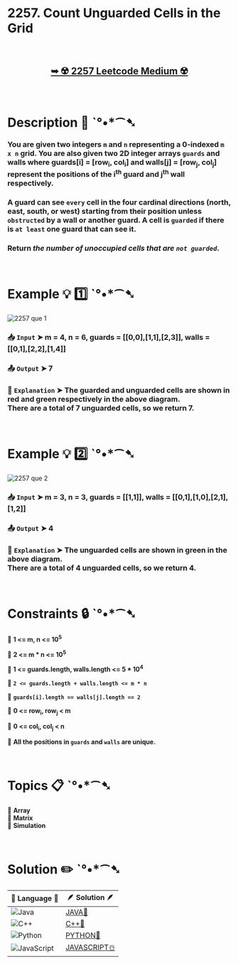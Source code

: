# 2257. Count Unguarded Cells in the Grid

</br>

<h2 align="center"> 

<a href="https://leetcode.com/problems/count-unguarded-cells-in-the-grid/description/?envType=daily-question&envId=2024-11-21"><strong>➥ ☢️ 2257 Leetcode Medium ☢️ </strong></a>
</h2>

</br>

# Description 📜 ˋ°•*⁀➷

### You are given two integers `m` and `n` representing a 0-indexed `m x n` grid. You are also given two 2D integer arrays `guards` and walls where guards[i] = [row<sub>i</sub>, col<sub>i</sub>] and walls[j] = [row<sub>j</sub>, col<sub>j</sub>] represent the positions of the i<sup>th</sup> guard and j<sup>th</sup> wall respectively.

### A guard can see `every` cell in the four cardinal directions (north, east, south, or west) starting from their position unless `obstructed` by a wall or another guard. A cell is `guarded` if there is `at least` one guard that can see it.

### Return *the number of unoccupied cells that are `not guarded`*.

</br>

# Example 💡 1️⃣ ˋ°•*⁀➷

![2257 que 1](https://github.com/user-attachments/assets/9abf028e-e386-4758-8c13-4b04401a4766)

  ### 📥 `Input`  ➤ m = 4, n = 6, guards = [[0,0],[1,1],[2,3]], walls = [[0,1],[2,2],[1,4]]

  ### 📤 `Output`  ➤ 7

  ### 🔦 `Explanation`  ➤ The guarded and unguarded cells are shown in red and green respectively in the above diagram.</br> There are a total of 7 unguarded cells, so we return 7.

</br>

# Example 💡 2️⃣ ˋ°•*⁀➷

![2257 que 2](https://github.com/user-attachments/assets/62f35bd7-0084-40e4-ada3-3f3a9ce0750f)

  ### 📥 `Input` ➤ m = 3, n = 3, guards = [[1,1]], walls = [[0,1],[1,0],[2,1],[1,2]]

  ### 📤 `Output`  ➤ 4

  ### 🔦 `Explanation` ➤ The unguarded cells are shown in green in the above diagram.</br> There are a total of 4 unguarded cells, so we return 4.

</br>

# Constraints 🔒 ˋ°•*⁀➷

🔹 **1 <= m, n <= 10<sup>5</sup>** </br>

🔹 **2 <= m * n <= 10<sup>5</sup>** </br>

🔹 **1 <= guards.length, walls.length <= 5 * 10<sup>4</sup>** </br>

🔹 **`2 <= guards.length + walls.length <= m * n`** </br>

🔹 **`guards[i].length == walls[j].length == 2`** </br>

🔹 **0 <= row<sub>i</sub>, row<sub>j</sub> < m** </br>

🔹 **0 <= col<sub>i</sub>, col<sub>j</sub> < n** </br>

🔹 **All the positions in `guards` and `walls` are unique.** </br>

</br>

# Topics 📋 ˋ°•*⁀➷

🔸 **Array**  </br>
🔸 **Matrix**  </br>
🔸 **Simulation**  </br>

</br>

# Solution ✏️ ˋ°•*⁀➷

| 📒 Language 📒  | 🪶 Solution 🪶 |
| ------------- | ------------- |
|  ![Java](https://img.shields.io/badge/java-%23ED8B00.svg?style=for-the-badge&logo=openjdk&logoColor=white)  | [JAVA🍁](https://github.com/Prakhar-002/LEETCODE/blob/main/%F0%9F%93%9C%20Daily%20Challange%20%F0%9F%92%A1/11%20November%20%F0%9F%8E%A1%202024/21%20-%2011%20-%202024%20---%20%202257.%20Count%20Unguarded%20Cells%20in%20the%20Grid%20%E2%98%83%EF%B8%8F%20%F0%9F%8D%81%20%F0%9F%8D%B0%20%F0%9F%8E%B2/%F0%9F%8D%81JAVA%20-%202257.%20Count%20Unguarded%20Cells%20in%20the%20Grid.java) |
|  ![C++](https://img.shields.io/badge/c++-%2300599C.svg?style=for-the-badge&logo=c%2B%2B&logoColor=white)  | [C++🎲](https://github.com/Prakhar-002/LEETCODE/blob/main/%F0%9F%93%9C%20Daily%20Challange%20%F0%9F%92%A1/11%20November%20%F0%9F%8E%A1%202024/21%20-%2011%20-%202024%20---%20%202257.%20Count%20Unguarded%20Cells%20in%20the%20Grid%20%E2%98%83%EF%B8%8F%20%F0%9F%8D%81%20%F0%9F%8D%B0%20%F0%9F%8E%B2/%F0%9F%8E%B2CPP%20-%202257.%20Count%20Unguarded%20Cells%20in%20the%20Grid.cpp)  |
|  ![Python](https://img.shields.io/badge/python-3670A0?style=for-the-badge&logo=python&logoColor=ffdd54)    | [PYTHON🍰](https://github.com/Prakhar-002/LEETCODE/blob/main/%F0%9F%93%9C%20Daily%20Challange%20%F0%9F%92%A1/11%20November%20%F0%9F%8E%A1%202024/21%20-%2011%20-%202024%20---%20%202257.%20Count%20Unguarded%20Cells%20in%20the%20Grid%20%E2%98%83%EF%B8%8F%20%F0%9F%8D%81%20%F0%9F%8D%B0%20%F0%9F%8E%B2/%F0%9F%8D%B0PYTHON%20-%202257.%20Count%20Unguarded%20Cells%20in%20the%20Grid.py) |
| ![JavaScript](https://img.shields.io/badge/javascript-%23323330.svg?style=for-the-badge&logo=javascript&logoColor=%23F7DF1E)   | [JAVASCRIPT☃️](https://github.com/Prakhar-002/LEETCODE/blob/main/%F0%9F%93%9C%20Daily%20Challange%20%F0%9F%92%A1/11%20November%20%F0%9F%8E%A1%202024/21%20-%2011%20-%202024%20---%20%202257.%20Count%20Unguarded%20Cells%20in%20the%20Grid%20%E2%98%83%EF%B8%8F%20%F0%9F%8D%81%20%F0%9F%8D%B0%20%F0%9F%8E%B2/%E2%98%83%EF%B8%8FJAVASCRIPT%20-%202257.%20Count%20Unguarded%20Cells%20in%20the%20Grid.js) |
